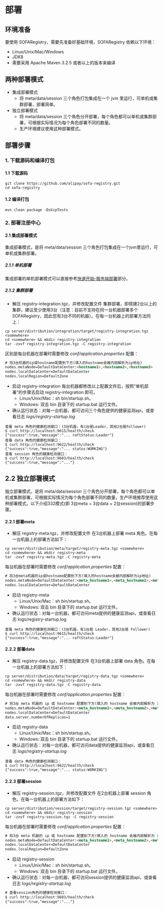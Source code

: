 # 部署
## 环境准备
要使用 SOFARegistry，需要先准备好基础环境，SOFARegistry 依赖以下环境：
* Linux/Unix/Mac/Windows
* JDK8
* 需要采用 Apache Maven 3.2.5 或者以上的版本来编译


## 两种部署模式
* 集成部署模式
  * 将 meta/data/session 三个角色打包集成在一个 jvm 里运行，可单机或集群部署，部署简单。
* 独立部署模式
  * 将 meta/data/session 三个角色分开部署，每个角色都可以单机或集群部署，可根据实际情况为每个角色部署不同的数量。
  * 生产环境建议使用这种部署模式。

## 部署步骤
### 1. 下载源码和编译打包
#### 1.1 下载源码

```shell
git clone https://github.com/alipay/sofa-registry.git
cd sofa-registry
```

#### 1.2 编译打包

```shell
mvn clean package -DskipTests
```

### 2. 部署注册中心
#### 2.1 集成部署模式
集成部署模式，是将 meta/data/session 三个角色打包集成在一个jvm里运行，可单机或集群部署。

##### 2.1.1 单机部署
集成部署的单机部署模式可以直接参考[快速开始-服务端部署](./Server-QuickStart)部分。

##### 2.1.2 集群部署
* 解压 registry-integration.tgz，并修改配置文件
集群部署，即搭建2台以上的集群，建议至少使用3台（注意：目前不支持在同一台机器部署多个 SOFARegistry，因此您有3台不同的机器）。在每一台机器上的部署方法同上：

```shell
cp server/distribution/integration/target/registry-integration.tgz <somewhere>
cd <somewhere> && mkdir registry-integration 
tar -zxvf registry-integration.tgz -C registry-integration
```

区别是每台机器在部署时需要修改 *conf/application.properties* 配置：

```html
# 将3台机器的ip或hostname配置到下方(填入的hostname会被内部解析为ip地址)
nodes.metaNode=DefaultDataCenter:<hostname1>,<hostname2>,<hostname3>
nodes.localDataCenter=DefaultDataCenter
nodes.localRegion=DefaultZone
```

* 启动 registry-integration
每台机器都修改以上配置文件后，按照“单机部署”的步骤去启动 registry-integration 即可。
  * Linux/Unix/Mac：sh bin/startup.sh。
  * Windows: 双击 bin 目录下的 startup.bat 运行文件。 
* 确认运行状态：对每一台机器，都可访问三个角色提供的健康监测api，或查看日志 *logs/registry-startup.log*

```shell
查看 meta 角色的健康检测接口：(3台机器，有1台是Leader，其他2台是Follower)
$ curl http://localhost:9615/health/check
{"success":true,"message":"... raftStatus:Leader"}
查看 data 角色的健康检测接口：
$ curl http://localhost:9622/health/check
{"success":true,"message":"... status:WORKING"}
查看 session 角色的健康检测接口：
$ curl http://localhost:9603/health/check
{"success":true,"message":"..."}
```

## 2.2 独立部署模式   
独立部署模式，是将 meta/data/session 三个角色分开部署，每个角色都可以单机或集群部署，可根据实际情况为每个角色部署不同的数量，生产环境推荐使用这种部署模式。以下介绍332模式(即 3台meta + 3台data + 2台session)的部署步骤。

#### 2.2.1 部署meta
* 解压 registry-meta.tgz，并修改配置文件
在3台机器上部署 meta 角色。在每一台机器上的部署方法如下：

```shell
cp server/distribution/meta/target/registry-meta.tgz <somewhere>
cd <somewhere> && mkdir registry-meta 
tar -zxvf registry-meta.tgz -C registry-meta
```

每台机器在部署时需要修改 *conf/application.properties* 配置：

```html
# 将3台meta机器的ip或hostname配置到下方(填入的hostname会被内部解析为ip地址)
nodes.metaNode=DefaultDataCenter:<meta_hostname1>,<meta_hostname2>,<meta_hostname3>
nodes.localDataCenter=DefaultDataCenter
```

* 启动 registry-meta
  * Linux/Unix/Mac：sh bin/startup.sh。
  * Windows: 双击 bin 目录下的 startup.bat 运行文件。 
* 确认运行状态：对每一台机器，都可访问meta提供的健康监测api，或查看日志 logs/registry-startup.log

```shell
查看 meta 角色的健康检测接口：(3台机器，有1台是 Leader，其他2台是 Follower)
$ curl http://localhost:9615/health/check
{"success":true,"message":"... raftStatus:Leader"}
```

#### 2.2.2 部署data
* 解压 registry-data.tgz，并修改配置文件
在3台机器上部署 data 角色。在每一台机器上的部署方法如下：

```shell
cp server/distribution/data/target/registry-data.tgz <somewhere>
cd <somewhere> && mkdir registry-data 
tar -zxvf registry-data.tgz -C registry-data
```

每台机器在部署时需要修改 *conf/application.properties* 配置：

```html
# 将3台 meta 机器的 ip 或 hostname 配置到下方(填入的 hostname 会被内部解析为 ip 地址)
nodes.metaNode=DefaultDataCenter:<meta_hostname1>,<meta_hostname2>,<meta_hostname3>
nodes.localDataCenter=DefaultDataCenter
data.server.numberOfReplicas=1
```

* 启动 registry-data
  * Linux/Unix/Mac：sh bin/startup.sh。
  * Windows: 双击 bin 目录下的 startup.bat 运行文件。 
* 确认运行状态：对每一台机器，都可访问data提供的健康监测api，或查看日志 *logs/registry-startup.log*

```shell
查看 data 角色的健康检测接口：
$ curl http://localhost:9622/health/check
{"success":true,"message":"... status:WORKING"}
```

#### 2.2.3 部署session
* 解压 registry-session.tgz，并修改配置文件
在2台机器上部署 session 角色。在每一台机器上的部署方法如下：

```shell
cp server/distribution/session/target/registry-session.tgz <somewhere>
cd <somewhere> && mkdir registry-session 
tar -zxvf registry-session.tgz -C registry-session
```

每台机器在部署时需要修改 *conf/application.properties* 配置：

```html
# 将3台 meta 机器的 ip 或 hostname 配置到下方(填入的 hostname 会被内部解析为 ip 地址)
nodes.metaNode=DefaultDataCenter:<meta_hostname1>,<meta_hostname2>,<meta_hostname3>
nodes.localDataCenter=DefaultDataCenter
nodes.localRegion=DefaultZone
```
* 启动 registry-session
  * Linux/Unix/Mac：sh bin/startup.sh。
  * Windows: 双击 bin 目录下的 startup.bat 运行文件。 
* 确认运行状态：对每一台机器，都可访问session提供的健康监测api，或查看日志 *logs/registry-startup.log*

```html
# 查看session角色的健康检测接口：
$ curl http://localhost:9603/health/check
{"success":true,"message":"..."}
```
